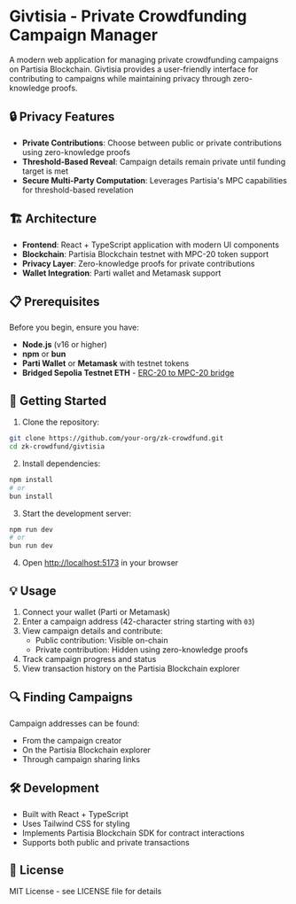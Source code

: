 # Givtisia - Private Crowdfunding Campaign Manager

A modern web application for managing private crowdfunding campaigns on Partisia Blockchain. Givtisia provides a user-friendly interface for contributing to campaigns while maintaining privacy through zero-knowledge proofs.

## 🔒 Privacy Features

- **Private Contributions**: Choose between public or private contributions using zero-knowledge proofs
- **Threshold-Based Reveal**: Campaign details remain private until funding target is met
- **Secure Multi-Party Computation**: Leverages Partisia's MPC capabilities for threshold-based revelation

## 🏗️ Architecture

- **Frontend**: React + TypeScript application with modern UI components
- **Blockchain**: Partisia Blockchain testnet with MPC-20 token support
- **Privacy Layer**: Zero-knowledge proofs for private contributions
- **Wallet Integration**: Parti wallet and Metamask support

## 📋 Prerequisites

Before you begin, ensure you have:

- **Node.js** (v16 or higher)
- **npm** or **bun**
- **Parti Wallet** or **Metamask** with testnet tokens
- **Bridged Sepolia Testnet ETH** - [ERC-20 to MPC-20 bridge](https://browser.partisiablockchain.com/bridge)

## 🚀 Getting Started

1. Clone the repository:

```bash
git clone https://github.com/your-org/zk-crowdfund.git
cd zk-crowdfund/givtisia
```

2. Install dependencies:

```bash
npm install
# or
bun install
```

3. Start the development server:

```bash
npm run dev
# or
bun run dev
```

4. Open [http://localhost:5173](http://localhost:5173) in your browser

## 💡 Usage

1. Connect your wallet (Parti or Metamask)
2. Enter a campaign address (42-character string starting with `03`)
3. View campaign details and contribute:
   - Public contribution: Visible on-chain
   - Private contribution: Hidden using zero-knowledge proofs
4. Track campaign progress and status
5. View transaction history on the Partisia Blockchain explorer

## 🔍 Finding Campaigns

Campaign addresses can be found:

- From the campaign creator
- On the Partisia Blockchain explorer
- Through campaign sharing links

## 🛠️ Development

- Built with React + TypeScript
- Uses Tailwind CSS for styling
- Implements Partisia Blockchain SDK for contract interactions
- Supports both public and private transactions

## 📝 License

MIT License - see LICENSE file for details

